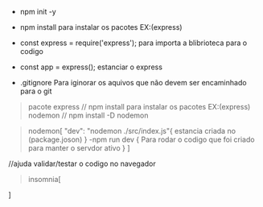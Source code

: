 - npm init -y
- npm install para instalar os pacotes EX:(express)
- const express = require('express'); para importa a blibrioteca para o codigo
- const app = express(); estanciar o express

- .gitignore Para iginorar os aquivos que não devem ser encaminhado para o git


> pacote 
>express // npm install para instalar os pacotes EX:(express)
>nodemon // npm install -D nodemon

>nodemon[
    "dev": "nodemon ./src/index.js"{
        estancia criada no (package.joson)
    }
    -npm run dev {
        Para rodar o codigo que foi criado para manter o servdor ativo
    }
]

//ajuda validar/testar o codigo no navegador
>insomnia[

]